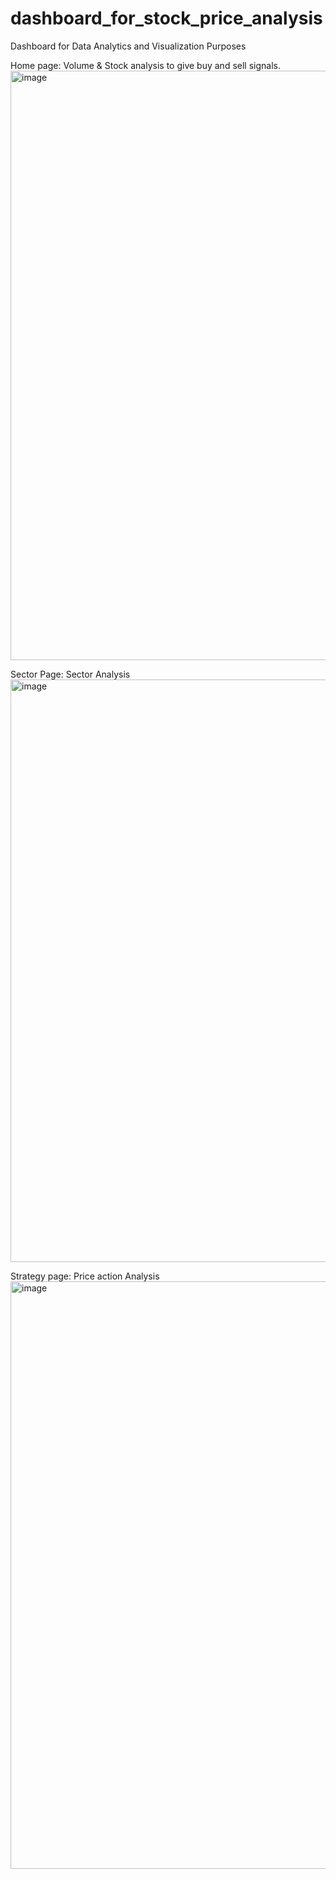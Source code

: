 # dashboard_for_stock_price_analysis
Dashboard for Data Analytics and Visualization Purposes

Home page: Volume & Stock analysis to give buy and sell signals.
<img width="1900" height="943" alt="image" src="https://github.com/user-attachments/assets/15464079-6e9b-410d-9793-8100591a7ea8" />

Sector Page: Sector Analysis
<img width="1908" height="932" alt="image" src="https://github.com/user-attachments/assets/52ac24bf-4056-4b56-888a-be7900c9a921" />

Strategy page: Price action Analysis
<img width="1904" height="940" alt="image" src="https://github.com/user-attachments/assets/32345a17-cdfb-4541-bcd4-37a8cf9af970" />
